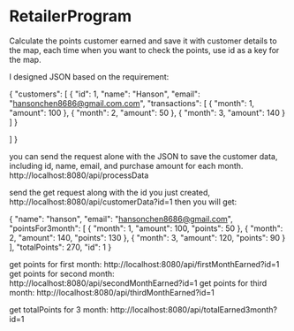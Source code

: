 # RetailerProgram
Calculate the points customer earned and save it with customer details to the map, each time when you want to check the points, use id as a key for the map.

I designed JSON based on the requirement:

{
  "customers": [
    {
      "id": 1,
      "name": "Hanson",
      "email": "hansonchen8686@gmail.com.com",
      "transactions": [
        {
          "month": 1,
          "amount": 100
        },
        {
          "month": 2,
          "amount": 50
        },
        {
          "month": 3,
          "amount": 140
        }
      ]
    }
    
  ]
}

you can send the request alone with the JSON to save the customer data, including id, name, email, and purchase amount for each month. http://localhost:8080/api/processData

send the get request along with the id you just created, http://localhost:8080/api/customerData?id=1
then you will get:

{ "name": "hanson", "email": "hansonchen8686@gmail.com", "pointsFor3month": [ { "month": 1, "amount": 100, "points": 50 }, { "month": 2, "amount": 140, "points": 130 }, { "month": 3, "amount": 120, "points": 90 } ], "totalPoints": 270, "id": 1 }

get points for first month: http://localhost:8080/api/firstMonthEarned?id=1 get points for second month: http://localhost:8080/api/secondMonthEarned?id=1 get points for third month: http://localhost:8080/api/thirdMonthEarned?id=1

get totalPoints for 3 month: http://localhost:8080/api/totalEarned3month?id=1

